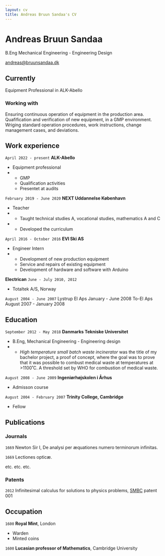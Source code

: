 ```yaml
---
layout: cv
title: Andreas Bruun Sandaa's CV
---
```

# Andreas Bruun Sandaa
B.Eng Mechanical Engineering - Engineering Design

<div id="webaddress">
<a href="andreas@bruunsandaa.dk">andreas@bruunsandaa.dk</a>
</div>


## Currently

Equipment Professional in ALK-Abello

### Working with 

Ensuring continuous operation of equipment in the production area. Quafification and verification of new equipment, in a GMP environment. Wriging standard operation procedures, work instructions, change management cases, and deviations.


## Work experience

`April 2022 - present`
__ALK-Abello__
- Equipment professional
- * GMP
  * Qualification activities
  * Presentet at audits
  
`February 2019 - June 2020`
__NEXT Uddannelse København__
- Teacher
- * Taught technical studies A, vocational studies, mathematics A and C
- * Developed the curriculum

`April 2016 - October 2016`
__EVI Ski AS__
- Engineer Intern
- * Development of new production equipment
  * Service and repairs of existing equipment
  * Development of hardware and software with Arduino


__Electrican__
`June - July 2010, 2012`
- Totaltek A/S, Norway

`August 2004 - June 2007`
Lystrup El Aps
January - June 2008
To-El Aps
August 2007 - January 2008

## Education

`September 2012 - May 2018`
__Danmarks Tekniske Universitet__
- B.Eng, Mechanical Engineering - Engineering design
- * _High temperature small batch waste incinerator_ was the title of my bachelor project, a proof of concept, where the goal was to prove that it was possible to combust medical waste at temperatures at >1100˚C. A threshold set by WHO for combustion of medical waste.

`August 2008 - June 2009`
__Ingeniørhøjskolen i Århus__

- Admisson course

`August 2004 - February 2007`
__Trinity College, Cambridge__

- Fellow




## Publications

<!-- A list is also available [online](http://scholar.google.co.uk/citations?user=LTOTl0YAAAAJ) -->

### Journals

`1669`
Newton Sir I, De analysi per æquationes numero terminorum infinitas. 

`1669`
Lectiones opticæ.

etc. etc. etc.

### Patents

`2012`
Infinitesimal calculus for solutions to physics problems, [SMBC](http://www.techdirt.com/articles/20121011/09312820678/if-patents-had-been-around-time-newton.shtml) patent 001


## Occupation

`1600`
__Royal Mint__, London

- Warden
- Minted coins

`1600`
__Lucasian professor of Mathematics__, Cambridge University



<!-- ### Footer

Last updated: May 2013 -->


